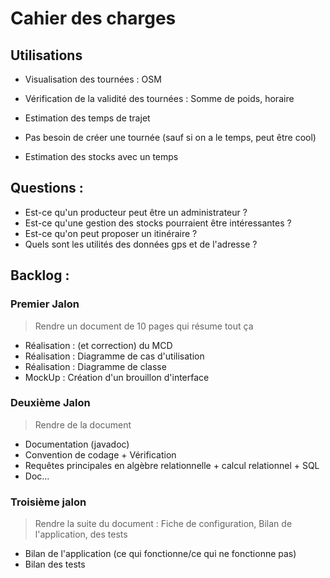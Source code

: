 # Cahier des charges
## Utilisations
* Visualisation des tournées : OSM
* Vérification de la validité des tournées : Somme de poids, horaire
* Estimation des temps de trajet
* Pas besoin de créer une tournée (sauf si on a le temps, peut être cool)

* Estimation des stocks avec un temps

## Questions :
* Est-ce qu'un producteur peut être un administrateur ?
* Est-ce qu'une gestion des stocks pourraient être intéressantes ?
* Est-ce qu'on peut proposer un itinéraire ?
* Quels sont les utilités des données gps et de l'adresse ?

## Backlog :
### Premier Jalon
> Rendre un document de 10 pages qui résume tout ça
* Réalisation : (et correction) du MCD
* Réalisation : Diagramme de cas d'utilisation
* Réalisation : Diagramme de classe
* MockUp : Création d'un brouillon d'interface

### Deuxième Jalon
> Rendre de la document
* Documentation (javadoc)
* Convention de codage + Vérification
* Requêtes principales en algèbre relationnelle + calcul relationnel + SQL
* Doc...


### Troisième jalon
> Rendre la suite du document : Fiche de configuration, Bilan de l'application, des tests
* Bilan de l'application (ce qui fonctionne/ce qui ne fonctionne pas)
* Bilan des tests